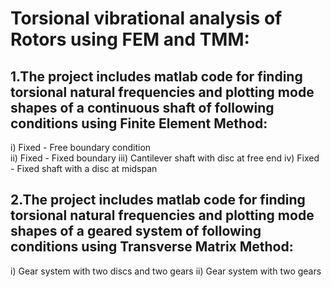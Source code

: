 # Torsional vibrational analysis of Rotors using FEM and TMM:
## 1.The project includes matlab code for finding torsional natural frequencies and plotting mode shapes of a continuous shaft of following conditions using Finite Element Method:
i) Fixed - Free boundary condition                                        
ii) Fixed - Fixed boundary 
iii) Cantilever shaft with disc at free end
iv) Fixed - Fixed shaft with a disc at midspan
## 2.The project includes matlab code for finding torsional natural frequencies and plotting mode shapes of a geared system of following conditions using Transverse Matrix Method:
i) Gear system with two discs and two gears 
ii) Gear system with two gears
